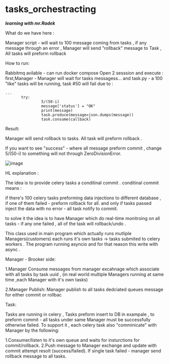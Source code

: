 # tasks_orchestracting
***learning with mr.Radek***


What do we have here :

Manager script - will wait to 100 message coming from tasks , if any message through an error ,
Manager will send "rollback" message to Task ,
All tasks will preform rollback 


How to run:

Rabbitmq avilable - can run docker compose 
Open 2 sesssion and execute :
first,Manager - Manager will wait for tasks messagess...
and task.py - a 100 "like" tasks will be running, task #50 will fail
due to :
```
...
       try:
                5/(50-i)
                message['status'] = "OK"
                print(message)
                task.produce(message=json.dumps(message))
                task.consume(callback)
```

Result:

Manager will send rollback to tasks.
All task will preform rollback .


If you want to see "success" - where all message preform commit ,
change  5/(50-i) to something will not through ZeroDivisionError.



![image](https://user-images.githubusercontent.com/9049952/224170605-b7fdde59-f8f1-41b6-a3e3-5b7ac8f48503.png)
               



HL explanation :

The idea is to provide celery tasks a conditinal commit .
conditinal commit means :

if there's 100 celery tasks preforming data injections to different database ,
if one of them failed - preform rollback for all.
and only if tasks passed inject the data with no error - all task notify to commit.

to solve it the idea is to have Manager which do real-time monitroing on all tasks -
if any one failed , all of the task will rollback/undo .


This class used in main program which actually
runs mutliple Managers(customers) each runs it's own tasks -> tasks submited to celery workers .
The program running asyncio and for that reason this write with async . 



Manager - Brooker side:

1.Manager Consume messages from manager excahnage which associate with all tasks by task uuid ,
(in real world multiple Managers running at same time ,each Manager with it's own tasks)

2.Manager Publish:
Manager publish to all tasks dedciated queues message for either commit or rollbac


Task:

Tasks are running in celery ,
Tasks preform insert to DB in exampale , to preform commit - all tasks under same Manager must be successfully otherwise failed.
To support it , each celery task also "comminicate" with Manager by the following:

1.Consumer/listen to it's own queue and waits for insturctions for commit/rollback.
2.Push message to Manager exchange and update with commit attempt resolt (success/failed).
If single task failed - manager send rollback message to all tasks.




